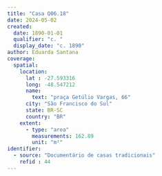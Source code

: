 ```yaml
---
title: "Casa Q06.18"
date: 2024-05-02
created:
  date: 1890-01-01
  qualifier: "c. "
  display_date: "c. 1890"
author: Eduarda Santana
coverage:
  spatial:
    location:
      lat : -27.593316
      long: -48.547212
      name: 
        text: "praça Getúlio Vargas, 66"
      city: "São Francisco do Sul"
      state: BR-SC
      country: "BR"
    extent:
      - type: "area"
        measurements: 162.89
        unit: "m²"
identifier:
  - source: "Documentário de casas tradicionais"
    refid : 44
---
```

